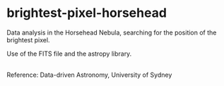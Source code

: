 # brightest-pixel-horsehead

Data analysis in the Horsehead Nebula, searching for the position of the brightest pixel.

Use of the FITS file and the astropy library.

<br/>
Reference: Data-driven Astronomy, University of Sydney
